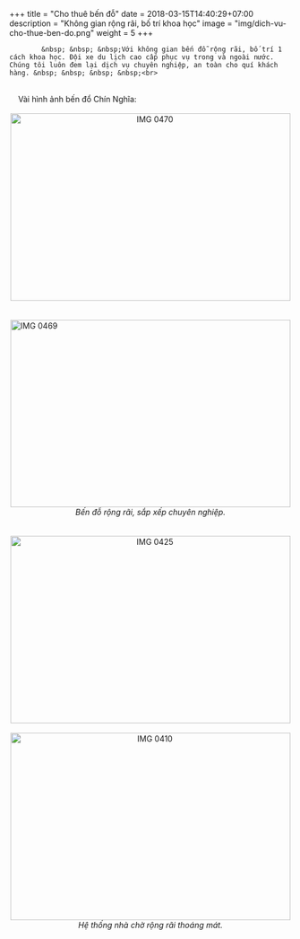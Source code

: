 +++
title = "Cho thuê bến đỗ"
date = 2018-03-15T14:40:29+07:00
description = "Không gian rộng rãi, bố trí khoa học"
image = "img/dich-vu-cho-thue-ben-do.png"
weight = 5
+++

<!--more-->
			&nbsp; &nbsp; &nbsp;Với không gian bến đỗ rộng rãi, bố trí 1 cách khoa học. Đội xe du lịch cao cấp phục vụ trong và ngoài nước. Chúng tôi luôn đem lại dịch vụ chuyên nghiệp, an toàn cho quí khách hàng. &nbsp; &nbsp; &nbsp; &nbsp;<br>
<br>
&nbsp; &nbsp;&nbsp;Vài hình ảnh bến đổ Chín Nghĩa:<br>
&nbsp;
<div style="text-align: center;"><span style="font-size:14px;"><img alt="IMG 0470" height="427" src="/img/uploads/news/img_0470.jpg" style="width: 500px; height: 334px;" width="640"></span><br>
<br>
<br>
<img alt="IMG 0469" src="/img/uploads/news/img_0469.jpg" style="font-size: 14px; text-align: start; height: 334px; width: 500px;"><br>
<em>Bến đỗ rộng rãi, sắp xếp chuyên nghiệp.</em><br>
<br>
<br>
<img alt="IMG 0425" src="/img/uploads/news/img_0425.jpg" style="width: 500px; height: 334px;"><br>
<br>
<img alt="IMG 0410" height="427" src="/img/uploads/news/img_0410.jpg" style="height: 334px; width: 500px;" width="640"><br>
<em>Hệ thống nhà chờ rộng rãi thoáng mát.</em><br>
<br>
<br>
&nbsp;</div>
